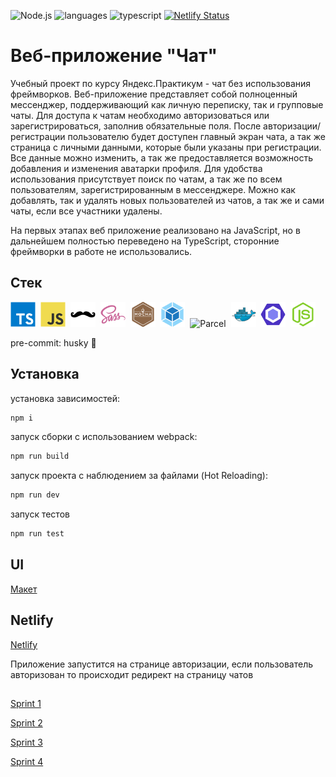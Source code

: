![Node.js](https://img.shields.io/badge/Node-v18.12.1-green)  ![languages](https://img.shields.io/github/languages/count/alheym/middle.messenger.praktikum.yandex) ![typescript](https://img.shields.io/github/languages/top/alheym/middle.messenger.praktikum.yandex)
[![Netlify Status](https://api.netlify.com/api/v1/badges/1c371761-603d-4972-9ae5-ee46d9d61831/deploy-status)](https://app.netlify.com/sites/bucolic-custard-91416d/deploys)

# Веб-приложение "Чат"

Учебный проект по курсу Яндекс.Практикум - чат без использования фреймворков.
Веб-приложение представляет собой полноценный мессенджер, поддерживающий как личную переписку, так и групповые чаты. 
Для доступа к чатам необходимо авторизоваться или зарегистрироваться, заполнив обязательные поля.
После авторизации/регистрации пользователю будет доступен главный экран чата, а так же страница с личными данными, которые были указаны при регистрации.
Все данные можно изменить, а так же предоставляется возможность добавления и изменения аватарки профиля.
Для удобства использования присутствует поиск по чатам, а так же по всем пользователям, зарегистрированным в мессенджере.
Можно как добавлять, так и удалять новых пользователей из чатов, а так же и сами чаты, если все участники удалены.

На первых этапах веб приложение реализовано на JavaScript, но в дальнейшем полностью переведено на TypeScript, сторонние фреймворки в работе не использовались.

## Стек
<div>
	<img src="https://github.com/devicons/devicon/blob/master/icons/typescript/typescript-original.svg" title="TS" alt="TS" width="40" height="40"/>&nbsp;
  	<img src="https://github.com/devicons/devicon/blob/master/icons/javascript/javascript-original.svg" title="JS" alt="JS" width="40" height="40"/>&nbsp;
	<img src="https://github.com/devicons/devicon/blob/master/icons/handlebars/handlebars-original.svg" title="Handlebars" alt="Handlebars" width="40" height="40"/>&nbsp;
	<img src="https://github.com/devicons/devicon/blob/master/icons/sass/sass-original.svg" title="Sass" alt="Sass" width="40" height="40"/>&nbsp;
	<img src="https://github.com/devicons/devicon/blob/master/icons/mocha/mocha-plain.svg" title="Mocha" alt="Mocha" width="40" height="40"/>&nbsp;
	<img src="https://github.com/devicons/devicon/blob/master/icons/webpack/webpack-original.svg" title="Webpack" alt="Webpack" width="40" height="40"/>&nbsp;
	<img src="https://parceljs.org/avatar.b1be591d.avif" title="Parcel" alt="Parcel" width="40"/>&nbsp;
	<img src="https://github.com/devicons/devicon/blob/master/icons/docker/docker-original.svg" title="Docker" alt="Docker" width="40" height="40"/>&nbsp;
	<img src="https://github.com/devicons/devicon/blob/master/icons/eslint/eslint-original.svg" title="ESLint" alt="ESLint" width="40" height="40"/>&nbsp;
	<img src="https://github.com/devicons/devicon/blob/master/icons/nodejs/nodejs-original.svg" title="NodeJS" alt="NodeJS" width="40" height="40"/>&nbsp;
</div>

pre-commit: husky 🐶

## Установка

установка зависимостей:

```bash
npm i
```
запуск сборки с использованием webpack:

```bash
npm run build
```

запуск проекта с наблюдением за файлами (Hot Reloading):

```bash
npm run dev
```

запуск тестов

```bash
npm run test
```

## UI
[Макет](https://www.figma.com/file/yADVuj8HwHwK5jsdOhMwFK/messenger.yandex.praktikum?node-id=0%3A1&t=EUFbIzlvOysRbPEG-0)

## Netlify
[Netlify](https://bucolic-custard-91416d.netlify.app/)

Приложение запустится на странице авторизации, если пользователь авторизован то происходит редирект на страницу чатов

##

[Sprint 1](https://github.com/alheym/middle.messenger.praktikum.yandex/pull/2)

[Sprint 2](https://github.com/alheym/middle.messenger.praktikum.yandex/pull/5)

[Sprint 3](https://github.com/alheym/middle.messenger.praktikum.yandex/pull/6)

[Sprint 4](https://github.com/alheym/middle.messenger.praktikum.yandex/pull/7)

